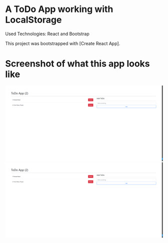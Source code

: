 # A ToDo App working with LocalStorage

Used Technologies: React and Bootstrap

This project was bootstrapped with [Create React App].

# Screenshot of what this app looks like
![Getting Started](./static/img/example.PNG)
![Getting Started](static/img/example.PNG)